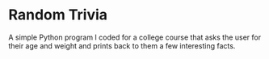 # Random Trivia
A simple Python program I coded for a college course that asks the user for their age and weight and prints back to them a few interesting facts.
